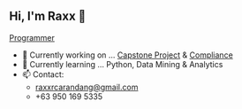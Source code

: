 ## Hi, I'm Raxx 👋
  [Programmer](https://github.com/raxxcarandang)
- 🔭 Currently working on ... [Capstone Project](https://www.maubantourism.com) & [Compliance](https://github.com/raxxcarandang/Cagbalete-Booking-System)
- 🌱 Currently learning ... Python, Data Mining & Analytics
- 📫 Contact:
  -  raxxrcarandang@gmail.com
  -  +63 950 169 5335
  
<!--
**raxxcarandang/raxxcarandang** is a ✨ _special_ ✨ repository because its `README.md` (this file) appears on your GitHub profile.

Here are some ideas to get you started:

- 🔭 I’m currently working on ...
- 🌱 I’m currently learning ...
- 👯 I’m looking to collaborate on ...
- 🤔 I’m looking for help with ...
- 💬 Ask me about ...
- 📫 How to reach me: ...
- 😄 Pronouns: ...
- ⚡ Fun fact: ...
-->
